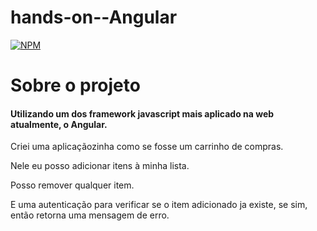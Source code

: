 # hands-on--Angular
[![NPM](https://img.shields.io/npm/l/react)](https://github.com/luuizalberto/hands-on--Angular/blob/main/LICENSE)

# Sobre o projeto
#### Utilizando um dos framework javascript mais aplicado na web atualmente, o Angular.

Criei uma aplicaçãozinha como se fosse um carrinho de compras.

Nele eu posso adicionar itens à minha lista.

Posso remover qualquer item.

E uma autenticação para verificar se o item adicionado ja existe, se sim, então retorna uma mensagem de erro.
